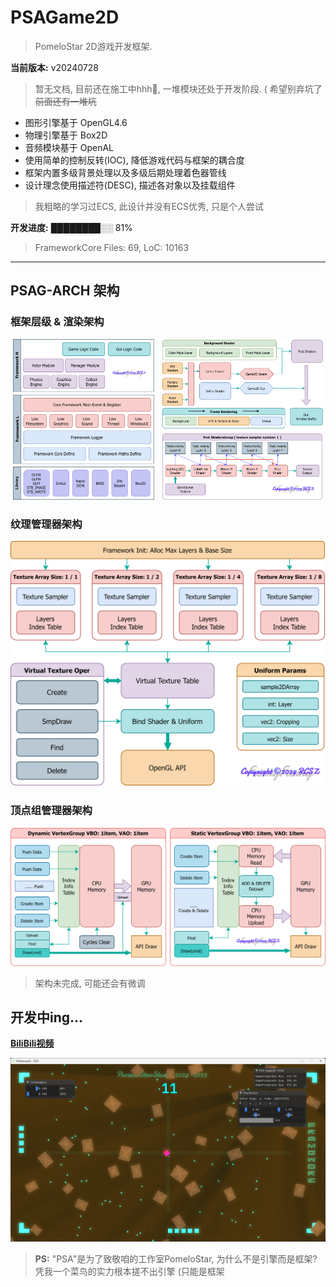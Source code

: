 
# PSAGame2D
> PomeloStar 2D游戏开发框架.

__当前版本:__ v20240728

> 暂无文档, 目前还在施工中hhh🙂, 一堆模块还处于开发阶段. ( 希望别弃坑了~~前面还有一堆坑~~

- 图形引擎基于 OpenGL4.6
- 物理引擎基于 Box2D
- 音频模块基于 OpenAL
- 使用简单的控制反转(IOC), 降低游戏代码与框架的耦合度
- 框架内置多级背景处理以及多级后期处理着色器管线
- 设计理念使用描述符(DESC), 描述各对象以及挂载组件
> 我粗略的学习过ECS, 此设计并没有ECS优秀, 只是个人尝试

__开发进度:__ ████████░░ 81%
> FrameworkCore Files: 69, LoC: 10163
---

## PSAG-ARCH 架构

### 框架层级 & 渲染架构

<p align="center">
  <img src="PSAGameDesigns/EngineLayersArch.png" style="width:45%"/>
  <span style="display:inline-block; width:1%;"></span>
  <img src="PSAGameDesigns/RendererArch.png" style="width:51%;"/>
</p>

### 纹理管理器架构

<p align="center">
  <img src="PSAGameDesigns/VirtualTextureArch.png"/>
</p>

### 顶点组管理器架构

<p align="center">
  <img src="PSAGameDesigns/VertexGroupsArch.png"/>
</p>

> 架构未完成, 可能还会有微调

## 开发中ing...

[__BiliBili视频__](https://www.bilibili.com/video/BV1ew4m1e7fW/?share_source=copy_web&vd_source=13ed11b7c6628f0aef39803f8e802f5b)

<img src="PSAGameDesigns/PSAGame2Dv20240619.png"/>

> __PS:__ "PSA"是为了致敬咱的工作室PomeloStar, 为什么不是引擎而是框架? 凭我一个菜鸟的实力根本搓不出引擎 (只能是框架
